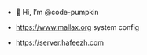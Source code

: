 - 👋 Hi, I’m @code-pumpkin

- https://www.mallax.org system config
- https://server.hafeezh.com
<!---
code-pumpkin/code-pumpkin is a ✨ special ✨ repository because its `README.md` (this file) appears on your GitHub profile.
You can click the Preview link to take a look at your changes.
--->

